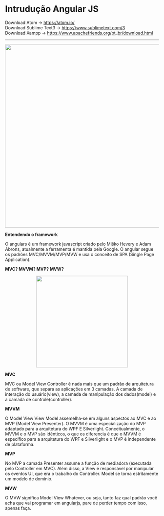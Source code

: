 # Intrudução Angular JS

Download Atom -> https://atom.io/<br>
Download Sublime Text3 -> https://www.sublimetext.com/3<br>
Download Xampp -> https://www.apachefriends.org/pt_br/download.html
<hr> 
<center>
<img src = "https://media.learncafe.co/courses/17679_0.jpg" width="600px">
</center>


<strong>Entendendo o framework</strong>

<p>O angulars é um framework javascript criado pelo Miško Hevery e Adam Abrons, atualmente a ferramenta é mantida pela Google.
O angular segue os padrões MVC/MVVM/MVP/MVW e usa o conceito de SPA (Single Page Application).</p>


<strong>MVC? MVVM? MVP? MVW?</strong>
<center>
<img src="https://pbs.twimg.com/media/DMdhkyfV4AA6521.jpg" width="300px">
</center>  

<strong>MVC</strong>
<p>MVC ou Model View Controller é nada mais que um padrão de arquitetura de software, que separa as aplicações em 3 camadas. A camada de interação do usuário(view), a camada de manipulação dos dados(model) e a camada de controle(controller).</p>

<strong>MVVM</strong>
<p>O Model View View Model assemelha-se em alguns aspectos ao MVC e ao MVP (Model View Presenter). O MVVM é uma especialização do MVP adaptado para a arquitetura do WPF E Silverlight. Conceitualmente, o MVVM e o MVP são idênticos, o que os diferencia é que o MVVM é específico para a arquitetura do WPF e Silverlight e o MVP é independente de plataforma.</p>

<strong>MVP</strong>
<p>No MVP a camada Presenter assume a função de mediadora (executada pelo Controller em MVC). Além disso, a View é responsável por manipular os eventos UI, que era o trabalho do Controller. Model se torna estritamente um modelo de domínio.</p>

<strong>MVW</strong>
<p>O MVW significa Model View Whatever, ou seja, tanto faz qual padrão você acha que vai programar em angularjs, pare de perder tempo com isso, apenas faça.</p>
